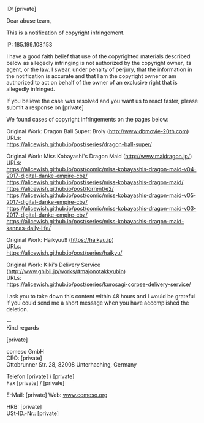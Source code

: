 ID: [private]

Dear abuse team,

This is a notification of copyright infringement.

IP: 185.199.108.153

I have a good faith belief that use of the copyrighted materials described below as allegedly infringing is not authorized by the copyright owner, its agent, or the law.
I swear, under penalty of perjury, that the information in the notification is accurate and that I am the copyright owner or am authorized to act on behalf of the owner of an exclusive right that is allegedly infringed.

If you believe the case was resolved and you want us to react faster, please submit a response on [private]

We found cases of copyright infringements on the pages below:

Original Work: Dragon Ball Super: Broly (http://www.dbmovie-20th.com)  
URLs:  
https://alicewish.github.io/post/series/dragon-ball-super/

Original Work: Miss Kobayashi's Dragon Maid (http://www.maidragon.jp/)  
URLs:  
https://alicewish.github.io/post/comic/miss-kobayashis-dragon-maid-v04-2017-digital-danke-empire-cbz/  
https://alicewish.github.io/post/series/miss-kobayashis-dragon-maid/  
https://alicewish.github.io/post/torrent/e2/  
https://alicewish.github.io/post/comic/miss-kobayashis-dragon-maid-v05-2017-digital-danke-empire-cbz/  
https://alicewish.github.io/post/comic/miss-kobayashis-dragon-maid-v03-2017-digital-danke-empire-cbz/  
https://alicewish.github.io/post/series/miss-kobayashis-dragon-maid-kannas-daily-life/

Original Work: Haikyuu!! (https://haikyu.jp)  
URLs:  
https://alicewish.github.io/post/series/haikyu/

Original Work: Kiki's Delivery Service (http://www.ghibli.jp/works/#majonotakkyubin)  
URLs:  
https://alicewish.github.io/post/series/kurosagi-corpse-delivery-service/

I ask you to take down this content within 48 hours and I would be grateful if you could send me a short message when you have accomplished the deletion.

--  
Kind regards

[private]

comeso GmbH  
CEO: [private]  
Ottobrunner Str. 28, 82008 Unterhaching, Germany

Telefon [private] / [private]  
Fax [private] / [private]

E-Mail: [private]
Web: www.comeso.org

HRB: [private]  
USt-ID.-Nr.: [private]
